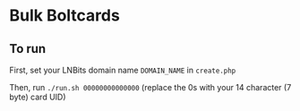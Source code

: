 # Bulk Boltcards

## To run

First, set your LNBits domain name `DOMAIN_NAME` in `create.php`

Then, run `./run.sh 00000000000000` (replace the 0s with your 14 character (7 byte) card UID)